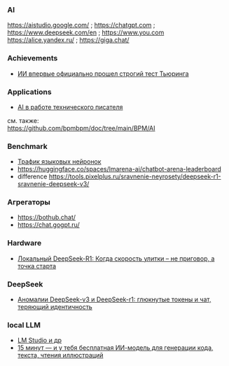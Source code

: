 ### AI
https://aistudio.google.com/ ; https://chatgpt.com ; https://www.deepseek.com/en ; https://www.you.com  
https://alice.yandex.ru/ ; https://giga.chat/ 
### Achievements
- [ИИ впервые официально прошел строгий тест Тьюринга](https://habr.com/ru/news/896938/)
### Applications  
- [AI в работе технического писателя](https://habr.com/ru/articles/896998/)

см. также:  
https://github.com/bpmbpm/doc/tree/main/BPM/AI

### Benchmark
- [Трафик языковых нейронок](https://habr.com/ru/articles/908486/)
- https://huggingface.co/spaces/lmarena-ai/chatbot-arena-leaderboard
- difference https://tools.pixelplus.ru/sravnenie-neyrosety/deepseek-r1-sravnenie-deepseek-v3/ 

### Агрегаторы
- https://bothub.chat/
- https://chat.gogpt.ru/
### Hardware
- [Локальный DeepSeek-R1: Когда скорость улитки – не приговор, а точка старта](https://habr.com/ru/articles/916966/)

### DeepSeek
- [Аномалии DeepSeek-v3 и DeepSeek-r1: глюкнутые токены и чат, теряющий идентичность](https://habr.com/ru/companies/bothub/articles/877326/)

### local LLM
- [LM Studio и др](https://xakep.ru/2025/06/19/local-llm/)
- [15 минут — и у тебя бесплатная ИИ-модель для генерации кода, текста, чтения иллюстраций](https://habr.com/ru/companies/minerva_media/articles/920946/)
